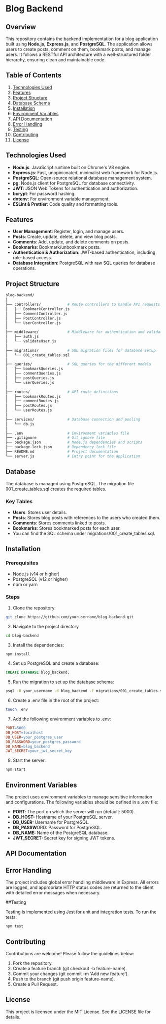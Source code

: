 # Blog Backend

## Overview

This repository contains the backend implementation for a blog application built using **Node.js**, **Express.js**, and **PostgreSQL**. The application allows users to create posts, comment on them, bookmark posts, and manage users. It follows a RESTful API architecture with a well-structured folder hierarchy, ensuring clean and maintainable code.

## Table of Contents

1. [Technologies Used](#technologies-used)
2. [Features](#features)
3. [Project Structure](#project-structure)
4. [Database Schema](#database-schema)
5. [Installation](#installation)
6. [Environment Variables](#environment-variables)
7. [API Documentation](#api-documentation)
8. [Error Handling](#error-handling)
9. [Testing](#testing)
10. [Contributing](#contributing)
11. [License](#license)

## Technologies Used

- **Node.js**: JavaScript runtime built on Chrome's V8 engine.
- **Express.js**: Fast, unopinionated, minimalist web framework for Node.js.
- **PostgreSQL**: Open-source relational database management system.
- **pg**: Node.js client for PostgreSQL for database connectivity.
- **JWT**: JSON Web Tokens for authentication and authorization.
- **bcrypt**: For password hashing.
- **dotenv**: For environment variable management.
- **ESLint & Prettier**: Code quality and formatting tools.

## Features

- **User Management**: Register, login, and manage users.
- **Posts**: Create, update, delete, and view blog posts.
- **Comments**: Add, update, and delete comments on posts.
- **Bookmarks**: Bookmark/unbookmark posts.
- **Authentication & Authorization**: JWT-based authentication, including role-based access.
- **Database Integration**: PostgreSQL with raw SQL queries for database operations.

## Project Structure

```bash
blog-backend/
│
├── controllers/            # Route controllers to handle API requests
│   ├── BookmarkController.js
│   ├── CommentController.js
│   ├── PostController.js
│   └── UserController.js
│
├── middleware/             # Middleware for authentication and validation
│   ├── auth.js
│   └── validateUser.js
│
├── migrations/             # SQL migration files for database setup
│   └── 001_create_tables.sql
│
├── queries/                # SQL queries for the different models
│   ├── bookmarkQueries.js
│   ├── commentQueries.js
│   ├── postQueries.js
│   └── userQueries.js
│
├── routes/                 # API route definitions
│   ├── bookmarkRoutes.js
│   ├── commentRoutes.js
│   ├── postRoutes.js
│   └── userRoutes.js
│
├── services/               # Database connection and pooling
│   └── db.js
│
├── .env                    # Environment variables file
├── .gitignore              # Git ignore file
├── package.json            # Node.js dependencies and scripts
├── package-lock.json       # Dependency lock file
├── README.md               # Project documentation
└── server.js               # Entry point for the application

```

## Database

The database is managed using PostgreSQL. The migration file 001_create_tables.sql creates the required tables.

### Key Tables

- **Users**: Stores user details.
- **Posts**: Stores blog posts with references to the users who created them.
- **Comments**: Stores comments linked to posts.
- **Bookmarks**: Stores bookmarked posts for each user.
- You can find the SQL schema under migrations/001_create_tables.sql.

## Installation

### Prerequisites

- Node.js (v14 or higher)
- PostgreSQL (v12 or higher)
- npm or yarn

### Steps

1. Clone the repository:

```bash
git clone https://github.com/yourusername/blog-backend.git
```

2. Navigate to the project directory

```bash
cd blog-backend
```

3. Install the dependencies:

```bash
npm install
```

4. Set up PostgreSQL and create a database:

```sql
CREATE DATABASE blog_backend;
```

5. Run the migration to set up the database schema:

```bash
psql -U your_username -d blog_backend -f migrations/001_create_tables.sql
```

6. Create a .env file in the root of the project:

```bash
touch .env
```

7. Add the following environment variables to .env:

```makefile
PORT=5000
DB_HOST=localhost
DB_USER=your_postgres_user
DB_PASSWORD=your_postgres_password
DB_NAME=blog_backend
JWT_SECRET=your_jwt_secret_key
```

8. Start the server:

```bash
npm start
```

## Environment Variables

The project uses environment variables to manage sensitive information and configurations. The following variables should be defined in a .env file:

- **PORT**: The port on which the server will run (default: 5000).
- **DB_HOST:** Hostname of your PostgreSQL server.
- **DB_USER:** Username for PostgreSQL.
- **DB_PASSW**ORD: Password for PostgreSQL.
- **DB_NAME:** Name of the PostgreSQL database.
- **JWT_SECRET:** Secret key for signing JWT tokens.

## API Documentation

## Error Handling

The project includes global error handling middleware in Express. All errors are logged, and appropriate HTTP status codes are returned to the client with detailed error messages when necessary.

##Testing

Testing is implemented using Jest for unit and integration tests. To run the tests:

```bash
npm test
```

## Contributing

Contributions are welcome! Please follow the guidelines below:

1. Fork the repository.
2. Create a feature branch (git checkout -b feature-name).
3. Commit your changes (git commit -m 'Add new feature').
4. Push to the branch (git push origin feature-name).
5. Create a Pull Request.

## License

This project is licensed under the MIT License. See the LICENSE file for details.
